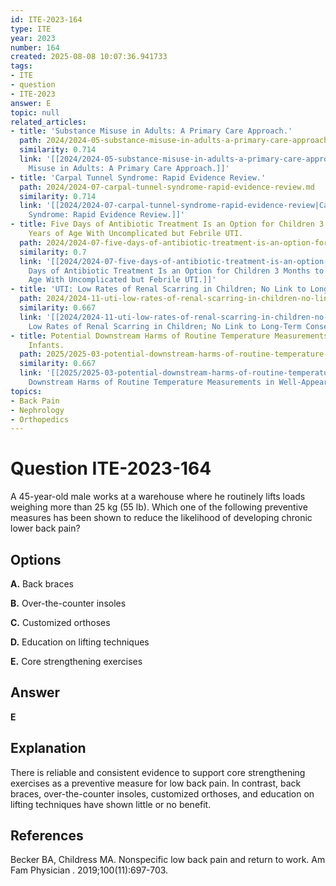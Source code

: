 ```yaml
---
id: ITE-2023-164
type: ITE
year: 2023
number: 164
created: 2025-08-08 10:07:36.941733
tags:
- ITE
- question
- ITE-2023
answer: E
topic: null
related_articles:
- title: 'Substance Misuse in Adults: A Primary Care Approach.'
  path: 2024/2024-05-substance-misuse-in-adults-a-primary-care-approach.md
  similarity: 0.714
  link: '[[2024/2024-05-substance-misuse-in-adults-a-primary-care-approach|Substance
    Misuse in Adults: A Primary Care Approach.]]'
- title: 'Carpal Tunnel Syndrome: Rapid Evidence Review.'
  path: 2024/2024-07-carpal-tunnel-syndrome-rapid-evidence-review.md
  similarity: 0.714
  link: '[[2024/2024-07-carpal-tunnel-syndrome-rapid-evidence-review|Carpal Tunnel
    Syndrome: Rapid Evidence Review.]]'
- title: Five Days of Antibiotic Treatment Is an Option for Children 3 Months to 5
    Years of Age With Uncomplicated but Febrile UTI.
  path: 2024/2024-07-five-days-of-antibiotic-treatment-is-an-option-for-children.md
  similarity: 0.7
  link: '[[2024/2024-07-five-days-of-antibiotic-treatment-is-an-option-for-children|Five
    Days of Antibiotic Treatment Is an Option for Children 3 Months to 5 Years of
    Age With Uncomplicated but Febrile UTI.]]'
- title: 'UTI: Low Rates of Renal Scarring in Children; No Link to Long-Term Consequences.'
  path: 2024/2024-11-uti-low-rates-of-renal-scarring-in-children-no-link-to-long.md
  similarity: 0.667
  link: '[[2024/2024-11-uti-low-rates-of-renal-scarring-in-children-no-link-to-long|UTI:
    Low Rates of Renal Scarring in Children; No Link to Long-Term Consequences.]]'
- title: Potential Downstream Harms of Routine Temperature Measurements in Well-Appearing
    Infants.
  path: 2025/2025-03-potential-downstream-harms-of-routine-temperature-measuremen.md
  similarity: 0.667
  link: '[[2025/2025-03-potential-downstream-harms-of-routine-temperature-measuremen|Potential
    Downstream Harms of Routine Temperature Measurements in Well-Appearing Infants.]]'
topics:
- Back Pain
- Nephrology
- Orthopedics
---
```


# Question ITE-2023-164

A 45-year-old male works at a warehouse where he routinely lifts loads weighing more than 25 kg (55 lb). Which one of the following preventive measures has been shown to reduce the likelihood of developing chronic lower back pain?

## Options

**A.** Back braces

**B.** Over-the-counter insoles

**C.** Customized orthoses

**D.** Education on lifting techniques

**E.** Core strengthening exercises

## Answer

**E**

## Explanation

There is reliable and consistent evidence to support core strengthening exercises as a preventive measure for low back pain. In contrast, back braces, over-the-counter insoles, customized orthoses, and education on lifting techniques have shown little or no benefit.

## References

Becker BA, Childress MA. Nonspecific low back pain and return to work. Am Fam Physician . 2019;100(11):697-703.
